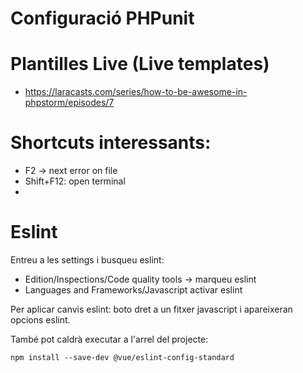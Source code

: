 # Configuració PHPunit

# Plantilles Live (Live templates)

- https://laracasts.com/series/how-to-be-awesome-in-phpstorm/episodes/7


# Shortcuts interessants:

- F2 -> next error on file
- Shift+F12: open terminal
- 

# Eslint

Entreu a les settings i busqueu eslint:

- Edition/Inspections/Code quality tools -> marqueu eslint
- Languages and Frameworks/Javascript activar eslint

Per aplicar canvis eslint: boto dret a un fitxer javascript i apareixeran opcions eslint.

També pot caldrà executar a l'arrel del projecte:

```
npm install --save-dev @vue/eslint-config-standard
```
